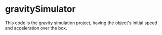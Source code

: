 # gravitySimulator
This code is the gravity simulation project, having the object's initial speed and acceleration over the box.

